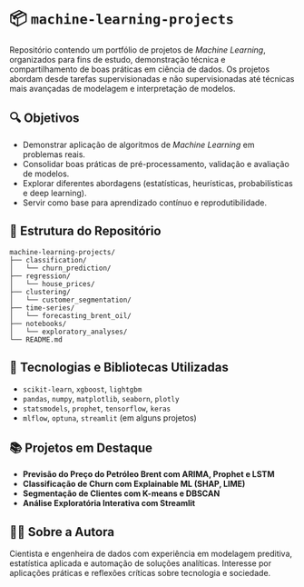 # 📦 `machine-learning-projects`

Repositório contendo um portfólio de projetos de *Machine Learning*, organizados para fins de estudo, demonstração técnica e compartilhamento de boas práticas em ciência de dados. Os projetos abordam desde tarefas supervisionadas e não supervisionadas até técnicas mais avançadas de modelagem e interpretação de modelos.

## 🔍 Objetivos
- Demonstrar aplicação de algoritmos de *Machine Learning* em problemas reais.
- Consolidar boas práticas de pré-processamento, validação e avaliação de modelos.
- Explorar diferentes abordagens (estatísticas, heurísticas, probabilísticas e deep learning).
- Servir como base para aprendizado contínuo e reprodutibilidade.

## 📁 Estrutura do Repositório
```
machine-learning-projects/
├── classification/
│   └── churn_prediction/
├── regression/
│   └── house_prices/
├── clustering/
│   └── customer_segmentation/
├── time-series/
│   └── forecasting_brent_oil/
├── notebooks/
│   └── exploratory_analyses/
└── README.md
```

## 🧰 Tecnologias e Bibliotecas Utilizadas
- `scikit-learn`, `xgboost`, `lightgbm`
- `pandas`, `numpy`, `matplotlib`, `seaborn`, `plotly`
- `statsmodels`, `prophet`, `tensorflow`, `keras`
- `mlflow`, `optuna`, `streamlit` (em alguns projetos)

## 📚 Projetos em Destaque
- **Previsão do Preço do Petróleo Brent com ARIMA, Prophet e LSTM**
- **Classificação de Churn com Explainable ML (SHAP, LIME)**
- **Segmentação de Clientes com K-means e DBSCAN**
- **Análise Exploratória Interativa com Streamlit**

## 👩‍💻 Sobre a Autora
Cientista e engenheira de dados com experiência em modelagem preditiva, estatística aplicada e automação de soluções analíticas. Interesse por aplicações práticas e reflexões críticas sobre tecnologia e sociedade.
